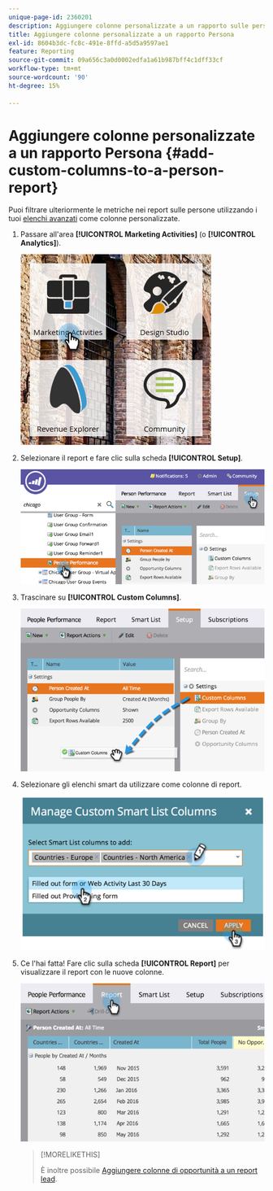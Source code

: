 ```yaml
---
unique-page-id: 2360201
description: Aggiungere colonne personalizzate a un rapporto sulle persone - Documentazione di Marketo - Documentazione del prodotto
title: Aggiungere colonne personalizzate a un rapporto Persona
exl-id: 8604b3dc-fc8c-491e-8ffd-a5d5a9597ae1
feature: Reporting
source-git-commit: 09a656c3a0d0002edfa1a61b987bff4c1dff33cf
workflow-type: tm+mt
source-wordcount: '90'
ht-degree: 15%

---
```


# Aggiungere colonne personalizzate a un rapporto Persona {#add-custom-columns-to-a-person-report}

Puoi filtrare ulteriormente le metriche nei report sulle persone utilizzando i tuoi [elenchi avanzati](/help/marketo/product-docs/core-marketo-concepts/smart-lists-and-static-lists/understanding-smart-lists.md) come colonne personalizzate.

1. Passare all&#39;area **[!UICONTROL Marketing Activities]** (o **[!UICONTROL Analytics]**).

   ![](assets/ma-1.png)

1. Selezionare il report e fare clic sulla scheda **[!UICONTROL Setup]**.

   ![](assets/two-1.png)

1. Trascinare su **[!UICONTROL Custom Columns]**.

   ![](assets/three-1.png)

1. Selezionare gli elenchi smart da utilizzare come colonne di report.

   ![](assets/image2014-9-16-16-3a39-3a34.png)

1. Ce l&#39;hai fatta! Fare clic sulla scheda **[!UICONTROL Report]** per visualizzare il report con le nuove colonne.

   ![](assets/five-1.png)

   >[!MORELIKETHIS]
   >
   >È inoltre possibile [Aggiungere colonne di opportunità a un report lead](/help/marketo/product-docs/reporting/basic-reporting/editing-reports/add-opportunity-columns-to-a-lead-report.md).
